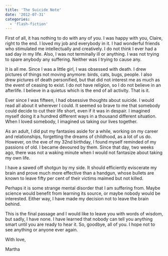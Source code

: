 ```yaml
---
title: 'The Suicide Note'
date: '2012-07-31'
categories:
  - 'flash-fiction'
---
```


First of all, it has nothing to do with any of you. I was happy with you,
Claire, right to the end. I loved my job and everybody in it. I had wonderful
friends who stimulated me intellectually and creatively. I do not think I ever
had a sad day in my life. Also, I was not terminally ill or anything. I was not
trying to spare anybody any suffering. Neither was I trying to cause any.

It is all me. Since I was a little girl, I was obsessed with death. I drew
pictures of things not moving anymore: birds, cats, bugs, people. I also drew
pictures of death personified, but that did not interest me as much as the event
of ceasing to exist. I do not have religion, so I do not believe in an
afterlife. I believe in a quietus which is the end of all activity. That is it.

Ever since I was fifteen, I had obsessive thoughts about suicide. I would read
all about it wherever I could. It seemed so brave to me that somebody could
decide to cut their life short, even if it was in despair. I imagined myself
doing it a hundred different ways in a thousand different situation. When I
loved somebody, I imagined us taking our lives together.

As an adult, I did put my fantasies aside for a while, working on my career and
relationships, forgetting the dreams of childhood, as a lot of us do. However,
on the eve of my 32nd birthday, I found myself reminded of my passions of old. I
became devoured by them. Since that day, two weeks ago, there was not a waking
minute when I would not fantasize about taking my own life.

I have a sawed off shotgun by my side. It should efficiently eviscerate my brain
and prove much more effective than a handgun, whose bullets are known to leave
fifty per cent of their victims maimed but not killed.

Perhaps it is some strange mental disorder that I am suffering from. Maybe
science would benefit from learning its source, or maybe nobody would be
interested. Either way, I have made my decision not to leave the brain behind.

This is the final passage and I would like to leave you with words of wisdom,
but sadly, I have none. I have learned that nobody can tell you anything smart
until you are ready to hear it. So, goodbye, all of you. I hope not to see
anything or anyone ever again.

With love,

Martha
